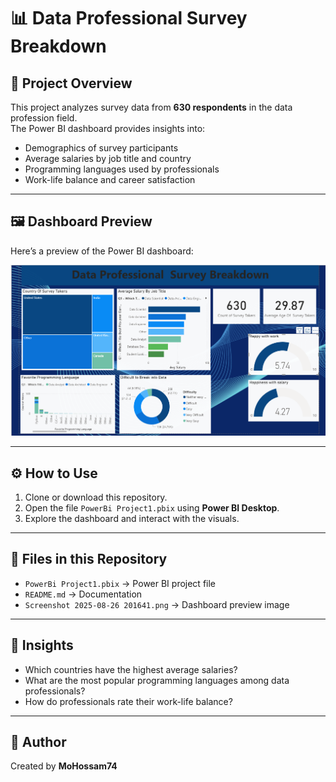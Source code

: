 # 📊 Data Professional Survey Breakdown  

## 📌 Project Overview  
This project analyzes survey data from **630 respondents** in the data profession field.  
The Power BI dashboard provides insights into:  

- Demographics of survey participants  
- Average salaries by job title and country  
- Programming languages used by professionals  
- Work-life balance and career satisfaction  

---

## 🖼️ Dashboard Preview  
Here’s a preview of the Power BI dashboard:  

![Dashboard Screenshot](./Screenshot%202025-08-26%20201641.png)

---

## ⚙️ How to Use  
1. Clone or download this repository.  
2. Open the file `PowerBi Project1.pbix` using **Power BI Desktop**.  
3. Explore the dashboard and interact with the visuals.  

---

## 📂 Files in this Repository  
- `PowerBi Project1.pbix` → Power BI project file  
- `README.md` → Documentation  
- `Screenshot 2025-08-26 201641.png` → Dashboard preview image  

---

## 🚀 Insights  
- Which countries have the highest average salaries?  
- What are the most popular programming languages among data professionals?  
- How do professionals rate their work-life balance?  

---

## 👤 Author  
Created by **MoHossam74**  
